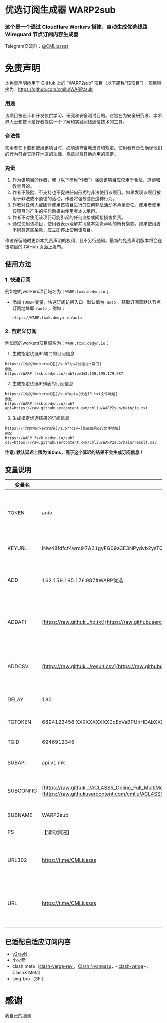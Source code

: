 # 优选订阅生成器 WARP2sub

### 这个是一个通过 Cloudflare Workers 搭建，自动生成优选线路 Wireguard 节点订阅内容生成器

Telegram交流群：[@CMLiussss](https://t.me/CMLiussss)

# 免责声明

本免责声明适用于 GitHub 上的 “WARP2sub” 项目（以下简称“该项目”），项目链接为：https://github.com/cmliu/WARP2sub

### 用途
该项目被设计和开发仅供学习、研究和安全测试目的。它旨在为安全研究者、学术界人士和技术爱好者提供一个了解和实践网络通信技术的工具。

### 合法性
使用者在下载和使用该项目时，必须遵守当地法律和规定。使用者有责任确保他们的行为符合其所在地区的法律、规章以及其他适用的规定。

### 免责
1. 作为该项目的作者，我（以下简称“作者”）强调该项目应仅用于合法、道德和教育目的。
2. 作者不鼓励、不支持也不促进任何形式的非法使用该项目。如果发现该项目被用于非法或不道德的活动，作者将强烈谴责这种行为。
3. 作者对任何人或团体使用该项目进行的任何非法活动不承担责任。使用者使用该项目时产生的任何后果由使用者本人承担。
4. 作者不对使用该项目可能引起的任何直接或间接损害负责。
5. 通过使用该项目，使用者表示理解并同意本免责声明的所有条款。如果使用者不同意这些条款，应立即停止使用该项目。

作者保留随时更新本免责声明的权利，且不另行通知。最新的免责声明版本将会在该项目的 GitHub 页面上发布。

## 使用方法

### 1. 快速订阅

例如您的workers项目域名为：`WARP.fxxk.dedyn.io`；

- 添加 `TOKEN` 变量，快速订阅访问入口，默认值为: `auto` ，获取订阅器默认节点订阅地址即 `/auto` ，例如：
     ```url
     https://WARP.fxxk.dedyn.io/auto
     ```

### 2. 自定义订阅 

例如您的workers项目域名为：`WARP.fxxk.dedyn.io`；

 1. 生成指定优选IP:端口的订阅信息

  ```url
  https://[你的Workers域名]/sub?ip=[优选ip:端口]
  例如
  https://WARP.fxxk.dedyn.io/sub?ip=162.159.195.179:987
  ```

 2. 生成指定优选IP列表的订阅信息

  ```url
  https://[你的Workers域名]/sub?api=[优选IP.txt文件地址]
  例如
  https://WARP.fxxk.dedyn.io/sub?api=https://raw.githubusercontent.com/cmliu/WARP2sub/main/ip.txt
  ```

 3. 生成指定优选结果的订阅信息

  ```url
  https://[你的Workers域名]/sub??csv=[优选结果csv文件地址]
  例如
  https://WARP.fxxk.dedyn.io/sub?csv=https://raw.githubusercontent.com/cmliu/WARP2sub/main/result.csv
  ```

**注意: 默认延迟上限为180ms，高于这个延迟的结果不会生成订阅信息！**

## 变量说明
| 变量名 | 示例 | 备注 | 
|--------|---------|-----|
| TOKEN | auto | 快速订阅内置节点的订阅路径地址 /auto (支持多元素, 元素之间使用`,`作间隔)| 
| KEYURL | iNw48fdfcf4wrc9i7A21gyFG09a3E3NPydvb2ysTQGY= | 在线PrivateKey私钥库地址 | 
| ADD | 162.159.195.179:987#WARP优选 | 对应`addresses`字段 (支持多元素, 元素之间使用`,`作间隔) | 
| ADDAPI | [https://raw.github.../ip.txt](https://raw.githubusercontent.com/cmliu/WARP2sub/main/ip.txt) | 对应`addressesapi`字段 (支持多元素, 元素之间使用`,`作间隔) | 
| ADDCSV | [https://raw.github.../result.csv](https://raw.githubusercontent.com/cmliu/WARP2sub/main/result.csv) | 对应`addressescsv`字段 (支持多元素, 元素之间使用`,`作间隔) | 
| DELAY | 180 |`addressescsv`测速结果延迟上限 | 
| TGTOKEN | 6894123456:XXXXXXXXXX0qExVsBPUhHDAbXXXXXqWXgBA | 发送TG通知的机器人token | 
| TGID | 6946912345 | 接收TG通知的账户数字ID | 
| SUBAPI | api.v1.mk | clash、singbox等 订阅转换后端 | 
| SUBCONFIG | [https://raw.github.../ACL4SSR_Online_Full_MultiMode.ini](https://raw.githubusercontent.com/cmliu/ACL4SSR/main/Clash/config/ACL4SSR_Online_Full_MultiMode.ini) | clash、singbox等 订阅转换配置文件 | 
| SUBNAME | WARP2sub | 订阅生成器名称 | 
| PS | 【请勿测速】 | 节点名备注消息 | 
| URL302 | https://t.me/CMLiussss | 主页302跳转(支持多url, url之间使用`,`或 换行 作间隔, 小白别用) |
| URL | https://t.me/CMLiussss | 主页伪装(支持多url, url之间使用`,`或 换行 作间隔, 乱设容易触发反诈) |

## 已适配自适应订阅内容
   - [v2rayN](https://github.com/2dust/v2rayN)
   - 小火箭
   - clash.meta（[clash-verge-rev
](https://github.com/clash-verge-rev/clash-verge-rev)，[Clash Nyanpasu](https://github.com/keiko233/clash-nyanpasu)，~[clash-verge](https://github.com/zzzgydi/clash-verge/tree/main)~，ClashX Meta）
   - sing-box（SFI）

# 感谢
我自己的脑洞
